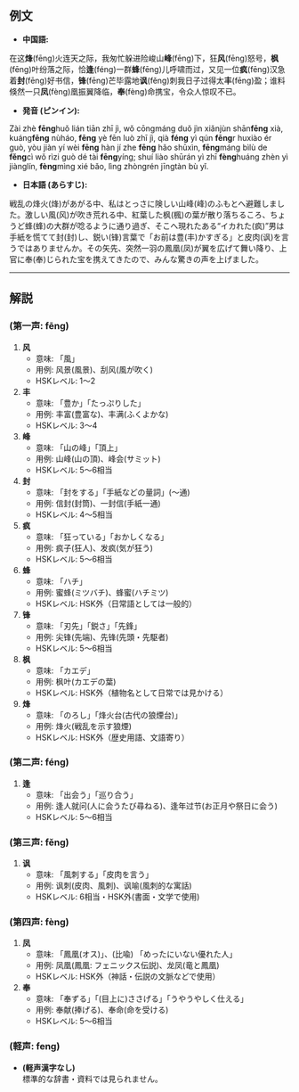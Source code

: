 ## 例文
* **中国語:**
 
在这**烽**(fēng)火连天之际，我匆忙躲进险峻山**峰**(fēng)下，狂**风**(fēng)怒号，**枫**(fēng)叶纷落之际，恰**逢**(féng)一群**蜂**(fēng)儿呼啸而过，又见一位**疯**(fēng)汉急着**封**(fēng)好书信，**锋**(fēng)芒毕露地**讽**(fěng)刺我日子过得太**丰**(fēng)盈；谁料倏然一只**凤**(fèng)凰振翼降临，**奉**(fèng)命携宝，令众人惊叹不已。

* **発音 (ピンイン):**

Zài zhè **fēng**huǒ lián tiān zhī jì, wǒ cōngmáng duǒ jìn xiǎnjùn shān**fēng** xià, kuáng**fēng** nùháo, **fēng** yè fēn luò zhī jì, qià **féng** yì qún **fēng**r huxiào ér guò, yòu jiàn yí wèi **fēng** hàn jí zhe **fēng** hǎo shūxìn, **fēng**máng bìlù de **fěng**cì wǒ rìzi guò dé tài **fēng**yíng; shuí liào shūrán yì zhī **fèng**huáng zhèn yì jiànglín, **fèng**mìng xié bǎo, lìng zhòngrén jīngtàn bù yǐ. 

* **日本語 (あらすじ):**  

戦乱の烽火(烽)があがる中、私はとっさに険しい山峰(峰)のふもとへ避難しました。激しい風(风)が吹き荒れる中、紅葉した枫(楓)の葉が散り落ちるころ、ちょうど蜂(蜂)の大群が唸るように通り過ぎ、そこへ現れたある“イカれた(疯)”男は手紙を慌てて封(封)し、鋭い(锋)言葉で「お前は豊(丰)かすぎる」と皮肉(讽)を言うではありませんか。その矢先、突然一羽の鳳凰(凤)が翼を広げて舞い降り、上官に奉(奉)じられた宝を携えてきたので、みんな驚きの声を上げました。

---

## 解説

### (第一声: fēng)
1. **风**  
   - 意味: 「風」  
   - 用例: 风景(風景)、刮风(風が吹く)  
   - HSKレベル: 1〜2  
2. **丰**  
   - 意味: 「豊か」「たっぷりした」  
   - 用例: 丰富(豊富な)、丰满(ふくよかな)  
   - HSKレベル: 3〜4  
3. **峰**  
   - 意味: 「山の峰」「頂上」  
   - 用例: 山峰(山の頂)、峰会(サミット)  
   - HSKレベル: 5〜6相当  
4. **封**  
   - 意味: 「封をする」「手紙などの量詞」(〜通)  
   - 用例: 信封(封筒)、一封信(手紙一通)  
   - HSKレベル: 4〜5相当  
5. **疯**  
   - 意味: 「狂っている」「おかしくなる」  
   - 用例: 疯子(狂人)、发疯(気が狂う)  
   - HSKレベル: 5〜6相当  
6. **蜂**  
   - 意味: 「ハチ」  
   - 用例: 蜜蜂(ミツバチ)、蜂蜜(ハチミツ)  
   - HSKレベル: HSK外（日常語としては一般的）  
7. **锋**  
   - 意味: 「刃先」「鋭さ」「先鋒」  
   - 用例: 尖锋(先端)、先锋(先頭・先駆者)  
   - HSKレベル: 5〜6相当  
8. **枫**  
   - 意味: 「カエデ」  
   - 用例: 枫叶(カエデの葉)  
   - HSKレベル: HSK外（植物名として日常では見かける）  
9. **烽**  
   - 意味: 「のろし」「烽火台(古代の狼煙台)」  
   - 用例: 烽火(戦乱を示す狼煙)  
   - HSKレベル: HSK外（歴史用語、文語寄り）

### (第二声: féng)
1. **逢**  
   - 意味: 「出会う」「巡り合う」  
   - 用例: 逢人就问(人に会うたび尋ねる)、逢年过节(お正月や祭日に会う)  
   - HSKレベル: 5〜6相当  

### (第三声: fěng)
1. **讽**  
   - 意味: 「風刺する」「皮肉を言う」  
   - 用例: 讽刺(皮肉、風刺)、讽喻(風刺的な寓話)  
   - HSKレベル: 6相当・HSK外(書面・文学で使用)

### (第四声: fèng)
1. **凤**  
   - 意味: 「鳳凰(オス)」、(比喩) 「めったにいない優れた人」  
   - 用例: 凤凰(鳳凰: フェニックス伝説)、龙凤(竜と鳳凰)  
   - HSKレベル: HSK外（神話・伝説の文脈などで使用）  
2. **奉**  
   - 意味: 「奉ずる」「(目上に)ささげる」「うやうやしく仕える」  
   - 用例: 奉献(捧げる)、奉命(命を受ける)  
   - HSKレベル: 5〜6相当  

### (軽声: feng)
- **(軽声漢字なし)**  
  標準的な辞書・資料では見られません。

